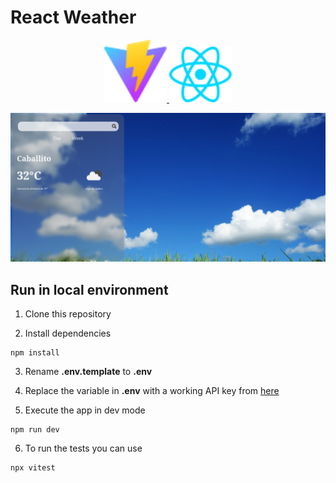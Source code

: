 # React Weather

<p align="center">
        <a href="https://vitejs.dev" target="_blank">
          <img src="public/vite.svg" alt="Vite logo" width="100"/>
        </a>
        <a href="https://reactjs.org" target="_blank">
          <img src="public/react.svg" alt="React logo" width="100"/>
        </a>
</p>
<p>
        <img src="public/weatherApp.png" alt="app screenshot" />
</p>

## Run in local environment
1. Clone this repository

2. Install dependencies
```
npm install
```

3. Rename __.env.template__ to __.env__

4. Replace the variable in __.env__ with a working API key from [here](https://openweathermap.org/)

5. Execute the app in dev mode
```
npm run dev
```

6. To run the tests you can use
```
npx vitest
```

